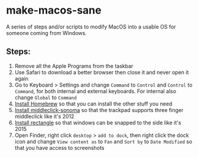 # make-macos-sane
A series of steps and/or scripts to modify MacOS into a usable OS for someone coming from Windows.

## Steps:

1. Remove all the Apple Programs from the taskbar
2. Use Safari to download a better browser then close it and never open it again
3. Go to Keyboard > Settings and change `Command` to `Control` and `Control` to `Command`, for both internal and external keyboards. For internal also change `Global` to `Command`
4. [Install Homebrew](https://brew.sh/) so that you can install the other stuff you need
5. [Install middleclick-sonoma](https://github.com/artginzburg/MiddleClick-Sonoma) so that the trackpad supports three finger middleclick like it's 2012
6. [Install rectangle](https://rectangleapp.com/) so that windows can be snapped to the side like it's 2015
7. Open Finder, right click `desktop` > `add to dock`, then right click the dock icon and change `View content as` to `Fan` and `Sort by` to `Date Modified` so that you have access to screenshots
